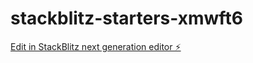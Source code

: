 # stackblitz-starters-xmwft6

[Edit in StackBlitz next generation editor ⚡️](https://stackblitz.com/~/github.com/yashwant-rao/stackblitz-starters-xmwft6)